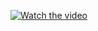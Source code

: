 [![Watch the video](https://img.youtube.com/vi/gxHXPmePnvoD/hqdefault.jpg)](https://www.youtube.com/watch?v=gxHXPmePnvoD)
